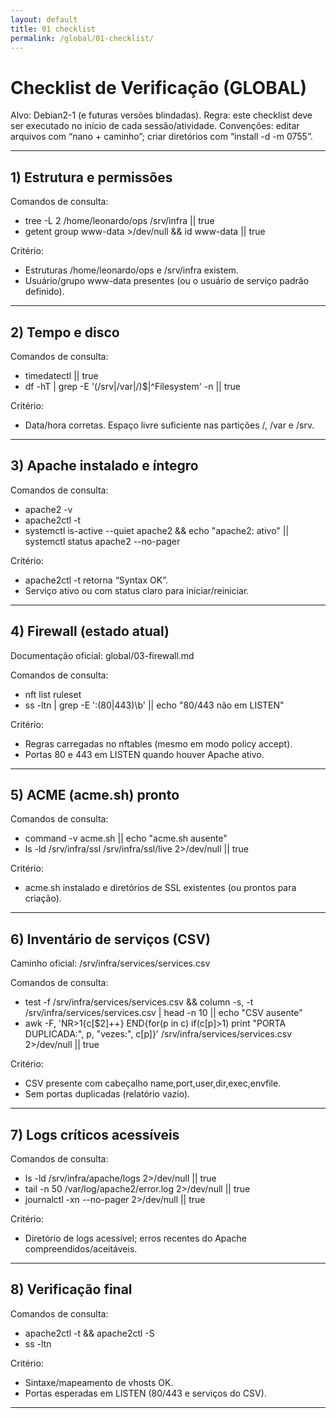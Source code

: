 ```yaml
---
layout: default
title: 01 checklist
permalink: /global/01-checklist/
---
```

# Checklist de Verificação (GLOBAL)

Alvo: Debian2-1 (e futuras versões blindadas).
Regra: este checklist deve ser executado no início de cada sessão/atividade.
Convenções: editar arquivos com “nano + caminho”; criar diretórios com “install -d -m 0755”.

---

## 1) Estrutura e permissões

Comandos de consulta:
- tree -L 2 /home/leonardo/ops /srv/infra || true
- getent group www-data >/dev/null && id www-data || true

Critério:
- Estruturas /home/leonardo/ops e /srv/infra existem.
- Usuário/grupo www-data presentes (ou o usuário de serviço padrão definido).

---

## 2) Tempo e disco

Comandos de consulta:
- timedatectl || true
- df -hT | grep -E '(/srv|/var|/)$|^Filesystem' -n || true

Critério:
- Data/hora corretas. Espaço livre suficiente nas partições /, /var e /srv.

---

## 3) Apache instalado e íntegro

Comandos de consulta:
- apache2 -v
- apache2ctl -t
- systemctl is-active --quiet apache2 && echo "apache2: ativo" || systemctl status apache2 --no-pager

Critério:
- apache2ctl -t retorna “Syntax OK”.
- Serviço ativo ou com status claro para iniciar/reiniciar.

---

## 4) Firewall (estado atual)

Documentação oficial: global/03-firewall.md

Comandos de consulta:
- nft list ruleset
- ss -ltn | grep -E ':(80|443)\b' || echo "80/443 não em LISTEN"

Critério:
- Regras carregadas no nftables (mesmo em modo policy accept).
- Portas 80 e 443 em LISTEN quando houver Apache ativo.

---

## 5) ACME (acme.sh) pronto

Comandos de consulta:
- command -v acme.sh || echo "acme.sh ausente"
- ls -ld /srv/infra/ssl /srv/infra/ssl/live 2>/dev/null || true

Critério:
- acme.sh instalado e diretórios de SSL existentes (ou prontos para criação).

---

## 6) Inventário de serviços (CSV)

Caminho oficial: /srv/infra/services/services.csv

Comandos de consulta:
- test -f /srv/infra/services/services.csv && column -s, -t /srv/infra/services/services.csv | head -n 10 || echo "CSV ausente"
- awk -F, 'NR>1{c[$2]++} END{for(p in c) if(c[p]>1) print "PORTA DUPLICADA:", p, "vezes:", c[p]}' /srv/infra/services/services.csv 2>/dev/null || true

Critério:
- CSV presente com cabeçalho name,port,user,dir,exec,envfile.
- Sem portas duplicadas (relatório vazio).

---

## 7) Logs críticos acessíveis

Comandos de consulta:
- ls -ld /srv/infra/apache/logs 2>/dev/null || true
- tail -n 50 /var/log/apache2/error.log 2>/dev/null || true
- journalctl -xn --no-pager 2>/dev/null || true

Critério:
- Diretório de logs acessível; erros recentes do Apache compreendidos/aceitáveis.

---

## 8) Verificação final

Comandos de consulta:
- apache2ctl -t && apache2ctl -S
- ss -ltn

Critério:
- Sintaxe/mapeamento de vhosts OK.
- Portas esperadas em LISTEN (80/443 e serviços do CSV).

---
